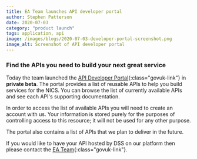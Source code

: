 ```yaml
---
title: EA Team launches API developer portal
author: Stephen Patterson
date: 2020-07-03
category: "product launch"
tags: application, api
image: /images/blogs/2020-07-03-developer-portal-screenshot.png
image_alt: Screenshot of API developer portal
---
```


### Find the APIs you need to build your next great service

Today the team launched the [API Developer Portal](https://developer-portal.digitalni.gov.uk){:class="govuk-link"} in **private beta**. The portal provides a list of reusable APIs to help you build services for the NICS. You can browse the list of currently available APIs and see each API's supporting documentation.

In order to access the list of available APIs you will need to create an account with us. Your information is stored purely for the purposes of controlling access to this resource; it will not be used for any other purpose.

The portal also contains a list of APIs that we plan to deliver in the future.

If you would like to have your API hosted by DSS on our platform then please contact the [EA Team](mailto:ea-team@ea.finance-ni.gov.uk){:class="govuk-link"}.
